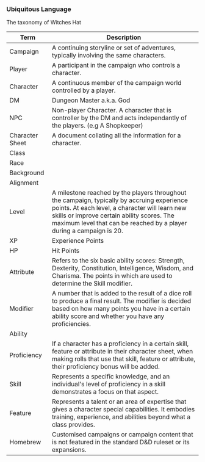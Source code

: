 ### Ubiquitous Language

The taxonomy of Witches Hat

Term  | Description
------------- | -------------
Campaign  | A continuing storyline or set of adventures, typically involving the same characters.
Player  | A participant in the campaign who controls a character.
Character | A continuous member of the campaign world controlled by a player.
DM | Dungeon Master a.k.a. God
NPC | Non-player Character. A character that is controller by the DM and acts independantly of the players. (e.g A Shopkeeper)
Character Sheet | A document collating all the information for a character.
Class |
Race |
Background |
Alignment |
Level | A milestone reached by the players throughout the campaign, typically by accruing experience points. At each level, a character will learn new skills or improve certain ability scores. The maximum level that can be reached by a player during a campaign is 20.
XP | Experience Points
HP | Hit Points
Attribute | Refers to the six basic ability scores: Strength, Dexterity, Constitution, Intelligence, Wisdom, and Charisma. The points in which are used to determine the Skill modifier.
Modifier | A number that is added to the result of a dice roll to produce a final result. The modifier is decided based on how many points you have in a certain ability score and whether you have any proficiencies.
Ability | 
Proficiency | If a character has a proficiency in a certain skill, feature or attribute in their character sheet, when making rolls that use that skill, feature or attribute, their proficiency bonus will be added.
Skill | Represents a specific knowledge, and an individual's level of proficiency in a skill demonstrates a focus on that aspect.
Feature | Represents a talent or an area of expertise that gives a character special capabilities. It embodies training, experience, and abilities beyond what a class provides.
Homebrew | Customised campaigns or campaign content that is not featured in the standard D&D ruleset or its expansions.
